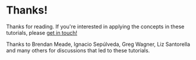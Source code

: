 Thanks!
=======================

Thanks for reading. If you're interested in applying the concepts in these tutorials, please [get in touch!](mailto:t.ben.thompson@gmail.com)

Thanks to Brendan Meade, Ignacio Sepúlveda, Greg Wagner, Liz Santorella and many others for discussions that led to these tutorials. 